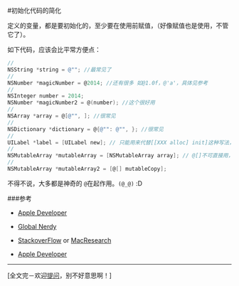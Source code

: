 #初始化代码的简化

定义的变量，都是要初始化的，至少要在使用前赋值，（好像赋值也是使用，不管它了）。

如下代码，应该会比平常方便点：

```objective-c
//
NSString *string = @""; //最常见了
//
NSNumber *magicNumber = @2014; //还有很多 如@1.0f，@'a'，具体见参考
//
NSInteger number = 2014;
NSNumber *magicNumber2 = @(number); //这个很好用
//
NSArray *array = @[@"", ]; //很常见
//
NSDictionary *dictionary = @{@"": @"", }; //很常见
//
UILabel *label = [UILabel new]; // 只能用来代替[[XXX alloc] init]这种写法，实际上应该是[[XXX alloc] init] 代替了[XXX new]，见 参考3-4
//
NSMutableArray *mutableArray = [NSMutableArray array]; // @[]不可直接用，类型不对；new也不行；其他Mutable型的对象也是一样，不过有mutableCopy嘛
//
NSMutableArray *mutableArray2 = [@[] mutableCopy];
```

不得不说，大多都是神奇的 `@`在起作用。`(@_@)` :D


###参考

* [Apple Developer](https://developer.apple.com/library/ios/documentation/Cocoa/Conceptual/ProgrammingWithObjectiveC/FoundationTypesandCollections/FoundationTypesandCollections.html)

* [Global Nerdy](http://www.globalnerdy.com/2012/09/23/objective-c-nsnumber-nsarray-nsdictionary-less-yak-shaving/)

* [StackoverFlow](http://stackoverflow.com/questions/719877/use-of-alloc-init-instead-of-new-objective-c) or [MacResearch](http://macresearch.org/difference-between-alloc-init-and-new)

* [Apple Developer](https://developer.apple.com/library/mac/documentation/Cocoa/Reference/Foundation/Classes/NSObject_Class/Reference/Reference.html#//apple_ref/occ/clm/NSObject/new)

***

[全文完－欢迎[提问](https://github.com/looping/X/issues/new)，别不好意思啊！]